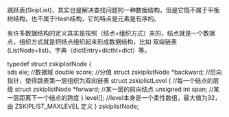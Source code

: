 跳跃表(SkipList)，其实也是解决查找问题的一种数据结构，但是它既不属于平衡树结构，也不属于Hash结构，它的特点是元素是有序的。

有许多数据结构的定义其实是按照（结点+组织方式）来的，结点就是一个数据点，组织方式就是把结点组织起来形成数据结构，比如 双端链表 (ListNode+list)、字典（dictEntry+dictht+dict）等。

typedef struct zskiplistNode {     
    sds ele;                              //数据域
    double score;                         //分值 
    struct zskiplistNode *backward;       //后向指针，使得跳表第一层组织为双向链表
    struct zskiplistLevel {               //每一个结点的层级
        struct zskiplistNode *forward;    //某一层的前向结点
        unsigned int span;                //某一层距离下一个结点的跨度
    } level[];                            //level本身是一个柔性数组，最大值为32，由 ZSKIPLIST_MAXLEVEL 定义
} zskiplistNode;